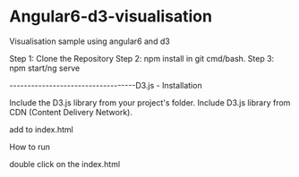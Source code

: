 # Angular6-d3-visualisation
Visualisation sample using angular6 and d3

Step 1: Clone the Repository 
Step 2: npm install in git cmd/bash.
Step 3: npm start/ng serve

-----------------------------------D3.js - Installation

Include the D3.js library from your project's folder. Include D3.js library from CDN (Content Delivery Network).

add to index.html
<script src = "https://d3js.org/d3.v4.min.js"></script>
How to run

double click on the index.html
